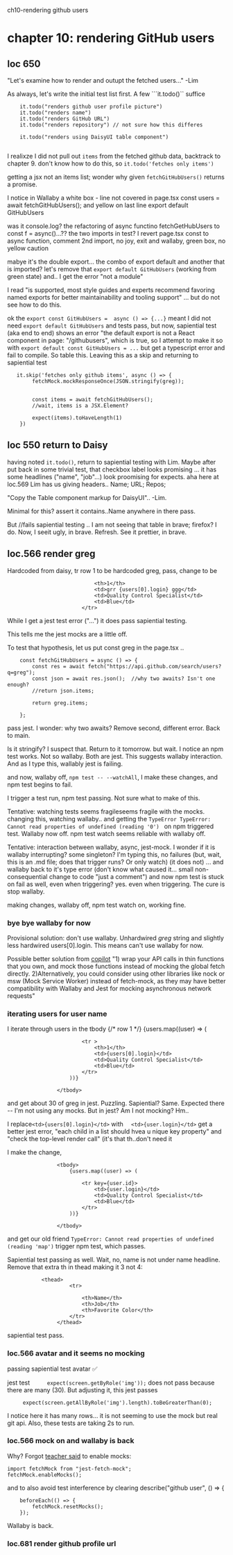 ch10-rendering github users
# chapter 10: rendering GitHub users

## loc 650

"Let's examine how to render and outupt the fetched users..." -Lim

As always, let's write the initial test list first. A few ```it.todo()`` suffice
``` describe("githubusers")
    it.todo("renders github user profile picture")
    it.todo("renders name")
    it.todo("renders GitHub URL")
    it.todo("renders repository") // not sure how this differes

    it.todo("renders using DaisyUI table component")


```

I realixze I did not pull out ```items``` from the fetched github data, backtrack to chapter 9. don't know how to do this, so ```it.todo('fetches only items')```

getting a jsx not an items list; wonder why given ```fetchGitHubUsers()``` returns a promise.

I notice in Wallaby a white box - line not covered in page.tsx
    const users = await fetchGitHubUsers();
and yellow on last line
    export default GitHubUsers

was it console.log? the refactoring of async functino fetchGetHubUsers to const f = async()...?? the two imports in test?  I revert page.tsx const to async function, comment 2nd import, no joy, exit and  wallaby, green box, no yellow caution

mabye it's the double export... the combo of export default and another that is imported?
let's remove that ```export default GitHubUsers``` (working from green state) and.. I get the error "not a module"

I read "is supported, most style guides and experts recommend favoring named exports for better maintainability and tooling support" ... but do not see how to do this.

ok the ```export const GitHubUsers =  async () => {...}```  meant I did not need ```export default GitHubUsers``` and tests pass, but now, sapiential test (aka end to end) shows an error "the default export is not a React component in page: "/githubusers", which is true, so I attempt to make it so with ```export default const GitHubUsers = ...``` but get a typescript error and fail to compile. So table this. Leaving this as a skip and returning to sapiential test

```
   it.skip('fetches only github items', async () => {
        fetchMock.mockResponseOnce(JSON.stringify(greg));
        

        const items = await fetchGitHubUsers(); 
        //wait, items is a JSX.Element?

        expect(items).toHaveLength(1)
    })
```

## loc 550 return to Daisy

having noted ```it.todo()```, return to sapiential testing with Lim.  Maybe after put back in some trivial test, that checkbox label looks promising ... it has some headlines ("name", "job"...) look proomising for expects. aha here at loc.569 Lim has us giving headers.. Name; URL; Repos;


"Copy the Table component markup for DaisyUI".. -Lim.  

Minimal for this? assert it contains..Name anywhere in there
pass.

But //fails sapiential testing .. I am not seeing that table in brave; firefox? I do. Now, I seeit ugly, in brave. Refresh. See it prettier, in brave.

## loc.566 render greg

Hardcoded from daisy, tr row 1 to be hardcoded greg, pass, change to be

```               <tr>
                            <th>1</th>
                            <td>grr {users[0].login} ggg</td>
                            <td>Quality Control Specialist</td>
                            <td>Blue</td>
                        </tr>
```

While I get a jest test error ("...") it does pass sapiential testing.

This tells me the jest mocks are a little off.

To test that hypothesis, let us put const greg in the page.tsx ..

```
    const fetchGitHubUsers = async () => {
        const res = await fetch("https://api.github.com/search/users?q=greg");
        const json = await res.json();  //why two awaits? Isn't one enough?
        //return json.items;

        return greg.items;
        
    };
```

pass jest.
I wonder: why two awaits? Remove second, different error. Back to main.

Is it stringify? I suspect that. Return to it tomorrow.
but wait. I notice an npm test works. Not so wallaby. Both are jest. This suggests wallaby interaction. And as I type this, wallably jest is failing. 

and now, wallaby off, ```npm test -- --watchAll```, I make these changes, and npm test begins to fail. 

I trigger a test run, npm test passing. Not sure what to make of this. 

Tentative: watching tests seems fragileseems fragile with the mocks.
changing this, watching wallaby.. and getting the 
```TypeError TypeError: Cannot read properties of undefined (reading '0') ``` on npm triggered test. Wallaby now off. npm test watch seems reliable with wallaby off. 

Tentative: interaction between wallaby, async, jest-mock. I wonder if it is wallaby interrupting? some singleton? I'm typing this, no failures (but, wait, this is an .md file; does that trigger runs? Or only watch) (it does not) ... and wallaby back to it's type error (don't know what caused it... small non-consequential change to code "just a comment") and now npm test is stuck on fail as well, even when triggering? yes. even when triggering. The cure is stop wallaby.

making changes, wallaby off, npm test watch on, working fine. 

### bye bye wallaby for now
Provisional solution: don't use wallaby. Unhardwired *greg* string and slightly less hardwired users[0].login. This means can't use wallaby for now.

Possible better solution from [copilot](https://www.perplexity.ai/search/any-known-problems-ohdxlgKGQgqWEz0dnId_Vg)
"1) wrap your API calls in thin functions that you own, and mock those functions instead of mocking the global fetch directly.
2)Alternatively, you could consider using other libraries like nock  or msw (Mock Service Worker) instead of fetch-mock, as they may have better compatibility with Wallaby and Jest for mocking asynchronous network requests"


### iterating users for user name
I iterate through users in the tbody 
                    <tbody>
                        {/* row 1 */}
                        {users.map((user) => (

                            <tr >
                                <th>1</th>
                                <td>{users[0].login}</td>
                                <td>Quality Control Specialist</td>
                                <td>Blue</td>
                            </tr>
                        ))}

                    </tbody>

and get about 30 of greg in jest. Puzzling. Sapiential? Same. Expected there -- I'm not using any mocks. But in jest? Am I not mocking? Hm..

I replace```<td>{users[0].login}</td>``` with  ```  <td>{user.login}</td>``` get a better jest error, "each child in a list should hvea u nique key property" and "check the top-level render call" (it's that th..don't need it

I make the change, 

                    <tbody>
                        {users.map((user) => (

                            <tr key={user.id}>
                                <td>{user.login}</td>
                                <td>Quality Control Specialist</td>
                                <td>Blue</td>
                            </tr>
                        ))}

                    </tbody>

and get our old friend
```TypeError: Cannot read properties of undefined (reading 'map')```
trigger npm test, which passes.

Sapiential test passing as well. Wait, no, name is not under name headline. Remove that extra th in thead making it 3 not 4:

               <thead>
                        <tr>
    
                            <th>Name</th>
                            <th>Job</th>
                            <th>Favorite Color</th>
                        </tr>
                    </thead>

sapiential test pass.


### loc.566 avatar and it seems no mocking

passing sapiential test avatar ✅

jest test ```     expect(screen.getByRole('img'));``` 
does not pass because there are many (30).
But adjusting it, this jest passes 

```      expect(screen.getAllByRole('img').length).toBeGreaterThan(0); ```
 

I notice  here it has many rows... it is not seeming to use the mock
but real git api. Also, these tests are taking 2s to run.

### loc.566 mock on and wallaby is back

Why? Forgot [teacher said](https://www.marcusoft.net/2022/11/nextjs-testing-async-react-components.html) to enable mocks:

    import fetchMock from "jest-fetch-mock";
    fetchMock.enableMocks();


and to also avoid test interference by clearing 
    describe("github user", () => {

        beforeEach(() => {
            fetchMock.resetMocks();
        });

Wallaby is back.

### loc.681 render github profile url